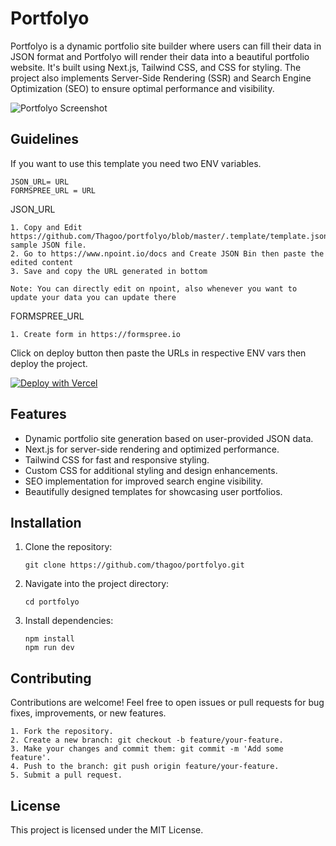 # Portfolyo

Portfolyo is a dynamic portfolio site builder where users can fill their data in JSON format and Portfolyo will render their data into a beautiful portfolio website. It's built using Next.js, Tailwind CSS, and CSS for styling. The project also implements Server-Side Rendering (SSR) and Search Engine Optimization (SEO) to ensure optimal performance and visibility.

![Portfolyo Screenshot](https://github.com/Thagoo/portfolyo/assets/47388359/4246d6dd-08da-4853-8897-37f1f56628c5)

## Guidelines

If you want to use this template you need two ENV variables.

```
JSON_URL= URL
FORMSPREE_URL = URL
```

JSON_URL

    1. Copy and Edit https://github.com/Thagoo/portfolyo/blob/master/.template/template.json sample JSON file.
    2. Go to https://www.npoint.io/docs and Create JSON Bin then paste the edited content
    3. Save and copy the URL generated in bottom

    Note: You can directly edit on npoint, also whenever you want to update your data you can update there

FORMSPREE_URL

    1. Create form in https://formspree.io

Click on deploy button then paste the URLs in respective ENV vars then deploy the project.

[![Deploy with Vercel](https://vercel.com/button)](https://vercel.com/new/clone?repository-url=https%3A%2F%2Fgithub.com%2Fvercel%2Fnext.js%2Ftree%2Fcanary%2Fexamples%2Fhello-world&env=JSON_URL,FORMSPREE_URL&envDescription=JSON_URL%20%3D%20Go%20to%20https%3A%2F%2Fwww.npoint.io%2Fdocs%20create%20new%20bin%2C%20paste%20edited%20json%20data%2C%20save%20and%20copy%20the%20bin%20URL%20%7C%7C%20FORMSPREE_URL%20%3D%20Go%20to%20https%3A%2F%2Fformspree.io%20and%20get%20formspree%20URL%20to%20recieve%20messages%20from%20contact.&project-name=portfolyo&repository-name=portfolyo)

## Features

- Dynamic portfolio site generation based on user-provided JSON data.
- Next.js for server-side rendering and optimized performance.
- Tailwind CSS for fast and responsive styling.
- Custom CSS for additional styling and design enhancements.
- SEO implementation for improved search engine visibility.
- Beautifully designed templates for showcasing user portfolios.

## Installation

1. Clone the repository:

   ```
   git clone https://github.com/thagoo/portfolyo.git

   ```

2. Navigate into the project directory:

   ```
   cd portfolyo
   ```

3. Install dependencies:

   ```
   npm install
   npm run dev
   ```

## Contributing

Contributions are welcome! Feel free to open issues or pull requests for bug fixes, improvements, or new features.

    1. Fork the repository.
    2. Create a new branch: git checkout -b feature/your-feature.
    3. Make your changes and commit them: git commit -m 'Add some feature'.
    4. Push to the branch: git push origin feature/your-feature.
    5. Submit a pull request.

## License

This project is licensed under the MIT License.
